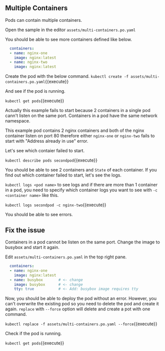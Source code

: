 ## Multiple Containers

Pods can contain multiple containers. 

Open the sample in the editor `assets/multi-containers.po.yaml`

You should be able to see more containers defined like below.

```yaml
  containers:
  - name: nginx-one
    image: nginx:latest
  - name: nginx-two
    image: nginx:latest
```

Create the pod with the below command.
`kubectl create -f assets/multi-containers.po.yaml`{{execute}}

And see if the pod is running. 

`kubectl get pods`{{execute}}

Actually this example fails to start because 2 containers in a single pod cann't listen on the same port. Containers in a pod have the same network namespace. 

This example pod contains 2 nginx containers and both of the nginx container listen on port 80 therefore either `nginx-one` or `nginx-two` fails to start with "Address already in use" error.

Let's see which contaier failed to start. 

`kubectl describe pods secondpod`{{execute}}

You should be able to see 2 containers and `State` of each container. If you find out which container failed to start, let's see the logs. 

`kubectl logs <pod name>` to see logs and if there are more than 1 container in a pod, you need to specify which container logs you want to see with `-c <container name>` like this.

`kubectl logs secondpod -c nginx-two`{{execute}}

You should be able to see errors.

## Fix the issue

Containers in a pod cannot be listen on the same port. Change the image to busybox and start it again. 

Edit `assets/multi-containers.po.yaml` in the top right pane. 

```yaml
  containers:
  - name: nginx-one
    image: nginx:latest
  - name: busybox       # <- change
    image: busybox      # <- change
    tty: true           # <- Add: busybox image requires tty
```

Now, you should be able to deploy the pod without an error. However, you can't overwrite the existing pod so you need to delete the pod and create it again. `replace` with `--force` option will delete and create a pot with one command. 

`kubectl replace -f assets/multi-containers.po.yaml --force`{{execute}}

Check if the pod is running.

`kubectl get pods`{{execute}}

